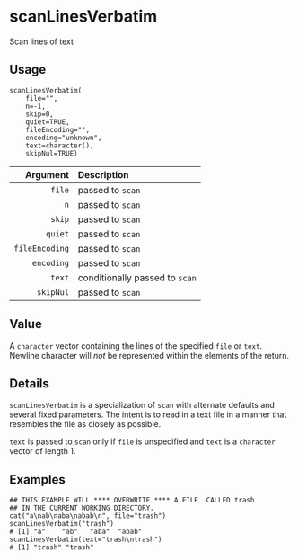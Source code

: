scanLinesVerbatim
=================

Scan lines of text

Usage
-----

    scanLinesVerbatim(
        file="",
        n=-1,
        skip=0,
        quiet=TRUE,
        fileEncoding="",
        encoding="unknown",
        text=character(),
        skipNul=TRUE)
        
|       Argument | Description      |
| -------------: | :--------------- |
|         `file` | passed to `scan` |
|            `n` | passed to `scan` |
|         `skip` | passed to `scan` |
|        `quiet` | passed to `scan` |
| `fileEncoding` | passed to `scan` |
|     `encoding` | passed to `scan` |
|         `text` | conditionally passed to `scan` |
|      `skipNul` | passed to `scan` |

Value
-----

A `character` vector containing the lines of the specified `file` or `text`.
Newline character will _not_ be represented within the elements of the return.

Details
-------

`scanLinesVerbatim` is a specialization of `scan` with alternate defaults and several fixed parameters.
The intent is to read in a text file in a manner that resembles the file as closely as possible.

`text` is passed to `scan` only if `file` is unspecified and `text` is a `character` vector of length 1.

Examples
--------

    ## THIS EXAMPLE WILL **** OVERWRITE **** A FILE  CALLED trash
    ## IN THE CURRENT WORKING DIRECTORY.
    cat("a\nab\naba\nabab\n", file="trash")
    scanLinesVerbatim("trash")
    # [1] "a"    "ab"   "aba"  "abab"
    scanLinesVerbatim(text="trash\ntrash")
    # [1] "trash" "trash"
    
